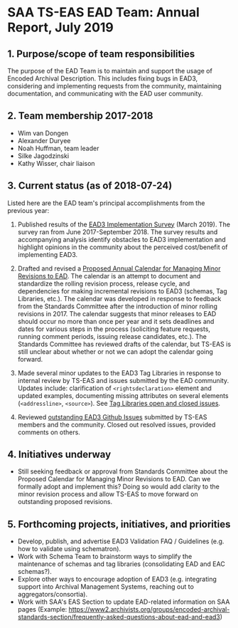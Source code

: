 # SAA TS-EAS EAD Team: Annual Report, July 2019

## 1. Purpose/scope of team responsibilities

The purpose of the EAD Team is to maintain and support the usage of Encoded Archival Description. This includes fixing bugs in EAD3, considering and implementing requests from the community, maintaining documentation, and communicating with the EAD user community.

## 2. Team membership 2017-2018
- Wim van Dongen
- Alexander Duryee
- Noah Huffman, team leader
- Silke Jagodzinski
- Kathy Wisser, chair liaison

## 3. Current status (as of 2018-07-24)

Listed here are the EAD team's principal accomplishments from the previous year:

1. Published results of the [EAD3 Implementation Survey](http://www.loc.gov/ead/EAD3_Implementation_Survey_Results_and_Discussion_20190320.pdf) (March 2019). The survey ran from June 2017-September 2018. The survey results and accompanying analysis identify obstacles to EAD3 implementation and highlight opinions in the community about the perceived cost/benefit of implementing EAD3.

2. Drafted and revised a [Proposed Annual Calendar for Managing Minor Revisions to EAD](https://github.com/SAA-SDT/TS-EAS-subteam-notes/blob/master/ead-subteam/working-documents/ead-rolling-revision-cycle-DRAFT.md). The calendar is an attempt to document and standardize the rolling revision process, release cycle, and dependencies for making incremental revisions to EAD3 (schemas, Tag Libraries, etc.). The calendar was developed in response to feedback from the Standards Committee after the introduction of minor rolling revisions in 2017. The calendar suggests that minor releases to EAD should occur no more than once per year and it sets deadlines and dates for various steps in the process (soliciting feature requests, running comment periods, issuing release candidates, etc.). The Standards Committee has reviewed drafts of the calendar, but TS-EAS is still unclear about whether or not we can adopt the calendar going forward.

3. Made several minor updates to the EAD3 Tag Libraries in response to internal review by TS-EAS and issues submitted by the EAD community. Updates include: clarification of `<rightsdeclaration>` element and updated examples, documenting missing attributes on several elements (`<addressline>`, `<source>`). See [Tag Libraries open and closed issues](https://github.com/SAA-SDT/EAS-TagLibraries/issues).

4. Reviewed [outstanding EAD3 Github Issues](https://github.com/SAA-SDT/EAD3/issues) submitted by TS-EAS members and the community. Closed out resolved issues, provided comments on others.

## 4. Initiatives underway

- Still seeking feedback or approval from Standards Committee about the Proposed Calendar for Managing Minor Revisions to EAD. Can we formally adopt and implement this? Doing so would add clarity to the minor revision process and allow TS-EAS to move forward on outstanding proposed revisions.
 
## 5. Forthcoming projects, initiatives, and priorities

- Develop, publish, and advertise EAD3 Validation FAQ / Guidelines (e.g. how to validate using schematron).
- Work with Schema Team to brainstorm ways to simplify the maintenance of schemas and tag libraries (consolidating EAD and EAC schemas?).
- Explore other ways to encourage adoption of EAD3 (e.g. integrating support into Archival Management Systems, reaching out to aggregators/consortia).
- Work with SAA's EAS Section to update EAD-related information on SAA pages (Example: https://www2.archivists.org/groups/encoded-archival-standards-section/frequently-asked-questions-about-ead-and-ead3)
